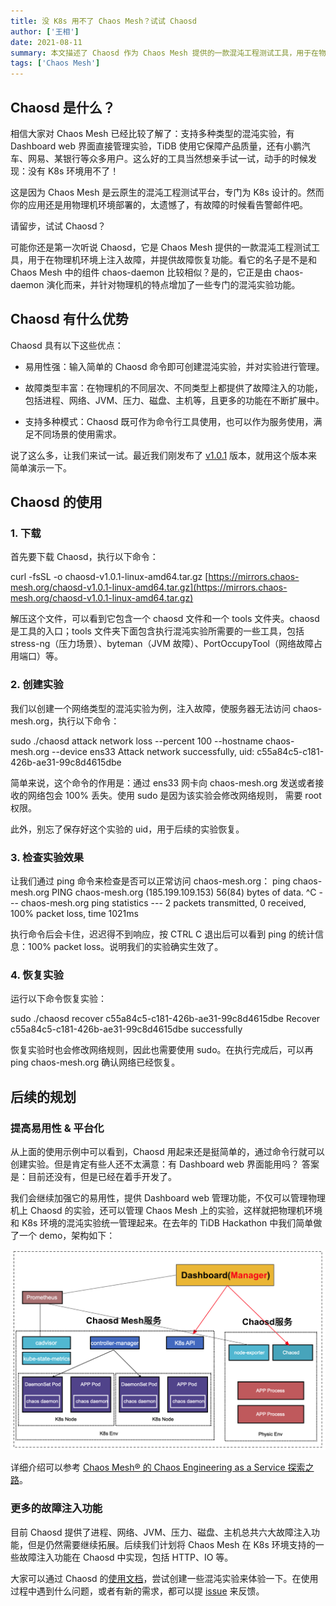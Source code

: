 ```yaml
---
title: 没 K8s 用不了 Chaos Mesh？试试 Chaosd
author: ['王相']
date: 2021-08-11
summary: 本文描述了 Chaosd 作为 Chaos Mesh 提供的一款混沌工程测试工具，用于在物理机环境上注入故障，并提供故障恢复功能。
tags: ['Chaos Mesh']
---
```


## Chaosd 是什么？

相信大家对 Chaos Mesh 已经比较了解了：支持多种类型的混沌实验，有 Dashboard web 界面直接管理实验，TiDB 使用它保障产品质量，还有小鹏汽车、网易、某银行等众多用户。这么好的工具当然想亲手试一试，动手的时候发现：没有 K8s 环境用不了！

这是因为 Chaos Mesh 是云原生的混沌工程测试平台，专门为 K8s 设计的。然而你的应用还是用物理机环境部署的，太遗憾了，有故障的时候看告警邮件吧。

请留步，试试 Chaosd？

可能你还是第一次听说 Chaosd，它是 Chaos Mesh 提供的一款混沌工程测试工具，用于在物理机环境上注入故障，并提供故障恢复功能。看它的名子是不是和 Chaos Mesh 中的组件 chaos-daemon 比较相似？是的，它正是由 chaos-daemon 演化而来，并针对物理机的特点增加了一些专门的混沌实验功能。

## Chaosd 有什么优势

Chaosd 具有以下这些优点：

- 易用性强：输入简单的 Chaosd 命令即可创建混沌实验，并对实验进行管理。

- 故障类型丰富：在物理机的不同层次、不同类型上都提供了故障注入的功能，包括进程、网络、JVM、压力、磁盘、主机等，且更多的功能在不断扩展中。

- 支持多种模式：Chaosd 既可作为命令行工具使用，也可以作为服务使用，满足不同场景的使用需求。

说了这么多，让我们来试一试。最近我们刚发布了 [v1.0.1](https://github.com/chaos-mesh/chaosd/releases/tag/v1.0.1) 版本，就用这个版本来简单演示一下。

## Chaosd 的使用

### 1. 下载

首先要下载 Chaosd，执行以下命令：

curl -fsSL -o chaosd-v1.0.1-linux-amd64.tar.gz [https://mirrors.chaos-mesh.org/chaosd-v1.0.1-linux-amd64.tar.gz](https://mirrors.chaos-mesh.org/chaosd-v1.0.1-linux-amd64.tar.gz)

解压这个文件，可以看到它包含一个 chaosd 文件和一个 tools 文件夹。chaosd 是工具的入口；tools 文件夹下面包含执行混沌实验所需要的一些工具，包括 stress-ng（压力场景）、byteman（JVM 故障）、PortOccupyTool（网络故障占用端口）等。
 
### 2. 创建实验

我们以创建一个网络类型的混沌实验为例，注入故障，使服务器无法访问 chaos-mesh.org，执行以下命令：

sudo ./chaosd attack network loss --percent 100 --hostname chaos-mesh.org --device ens33
Attack network successfully, uid: c55a84c5-c181-426b-ae31-99c8d4615dbe

简单来说，这个命令的作用是：通过 ens33 网卡向 chaos-mesh.org 发送或者接收的网络包会 100% 丢失。使用 sudo 是因为该实验会修改网络规则， 需要 root 权限。

此外，别忘了保存好这个实验的 uid，用于后续的实验恢复。
 
### 3. 检查实验效果

让我们通过 ping 命令来检查是否可以正常访问 chaos-mesh.org：
ping chaos-mesh.org
PING chaos-mesh.org (185.199.109.153) 56(84) bytes of data.
^C
--- chaos-mesh.org ping statistics ---
2 packets transmitted, 0 received, 100% packet loss, time 1021ms

执行命令后会卡住，迟迟得不到响应，按 CTRL C 退出后可以看到 ping 的统计信息：100% packet loss。说明我们的实验确实生效了。

### 4. 恢复实验

运行以下命令恢复实验：

sudo ./chaosd recover c55a84c5-c181-426b-ae31-99c8d4615dbe
Recover c55a84c5-c181-426b-ae31-99c8d4615dbe successfully

恢复实验时也会修改网络规则，因此也需要使用 sudo。在执行完成后，可以再 ping chaos-mesh.org 确认网络已经恢复。 
 
## 后续的规划

### 提高易用性 & 平台化

从上面的使用示例中可以看到，Chaosd 用起来还是挺简单的，通过命令行就可以创建实验。但是肯定有些人还不太满意：有 Dashboard web 界面能用吗？ 答案是：目前还没有，但是已经在着手开发了。

我们会继续加强它的易用性，提供 Dashboard web 管理功能，不仅可以管理物理机上 Chaosd 的实验，还可以管理 Chaos Mesh 上的实验，这样就把物理机环境和 K8s 环境的混沌实验统一管理起来。在去年的 TiDB Hackathon 中我们简单做了一个 demo，架构如下：

![chaosmesh](media/cannot-use-chaosmesh-without-k8s-then-try-chaosd/chaosmesh.png)

详细介绍可以参考 [Chaos Mesh® 的 Chaos Engineering as a Service 探索之路](https://pingcap.com/blog-cn/chaos-engineering-as-a-service/)。
 
### 更多的故障注入功能

目前 Chaosd 提供了进程、网络、JVM、压力、磁盘、主机总共六大故障注入功能，但是仍然需要继续拓展。后续我们计划将 Chaos Mesh 在 K8s 环境支持的一些故障注入功能在 Chaosd 中实现，包括 HTTP、IO 等。

大家可以通过 Chaosd 的[使用文档](https://chaos-mesh.org/website-zh/docs/chaosd-overview)，尝试创建一些混沌实验来体验一下。在使用过程中遇到什么问题，或者有新的需求，都可以提 [issue](https://github.com/chaos-mesh/chaosd/issues) 来反馈。
